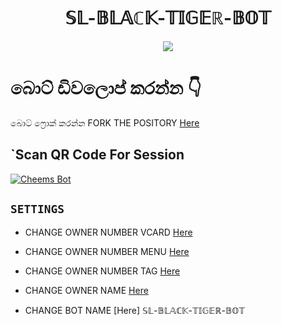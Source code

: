 <h1 align="center">  𝕊𝕃-𝔹𝕃𝔸ℂ𝕂-𝕋𝕀𝔾𝔼ℝ-𝔹𝕆𝕋 <br></h1> 
<p align="center">
<img src="https://i.imgur.com/XHhlqtK.jpeg" border="0">



# බොට් ඩිවලොප් කරන්න  👇
 
  බොට් ෆ්‍රොක් කරන්න FORK THE POSITORY [Here](https://github.com/Nipuna-apps/Blue-Lione-Bot/fork)
## `Scan QR Code For Session 
  [![Cheems Bot](https://repl.it/badge/github/quiec/whatsasena)](https://replit.com/@nipunarangana/Blue-Lione-Bot?v=1)
  
## `SETTINGS`

 - CHANGE OWNER NUMBER VCARD [Here](https://github.com/Nipuna-apps/Blue-Lione-Bot/blob/master/settings.js#L58)

- CHANGE OWNER NUMBER MENU [Here](https://github.com/Nipuna-apps/Blue-Lione-Bot/blob/master/settings.js#L65)

- CHANGE OWNER NUMBER TAG [Here](https://github.com/Nipuna-apps/Blue-Lione-Bot.git/blob/master/settings.js#L66)

- CHANGE OWNER NAME [Here](https://github.com/Nipuna-apps/Blue-Lione-Bot.git/blob/master/settings.js#L59)

- CHANGE BOT NAME [Here]  𝕊𝕃-𝔹𝕃𝔸ℂ𝕂-𝕋𝕀𝔾𝔼ℝ-𝔹𝕆𝕋 
